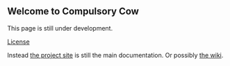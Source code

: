 ## Welcome to Compulsory Cow

This page is still under development.

[License](license.html)

Instead [the project site](https://github.com/LosManos/CompulsoryCow) is still the main documentation. Or possibly [the wiki](https://github.com/LosManos/CompulsoryCow/wiki).
